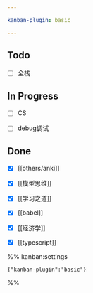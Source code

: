 ```yaml
---

kanban-plugin: basic

---
```


## Todo

- [ ] 全栈


## In Progress

- [ ] CS
- [ ] debug调试


## Done

- [x] [[others/anki]]
- [x] [[模型思维]]
- [x] [[学习之道]]
- [x] [[babel]]
- [x] [[经济学]]
- [x] [[typescript]]




%% kanban:settings
```
{"kanban-plugin":"basic"}
```
%%